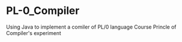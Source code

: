 # PL-0_Compiler
Using Java to implement a comiler of PL/0 language
Course Princle of Compiler's experiment
